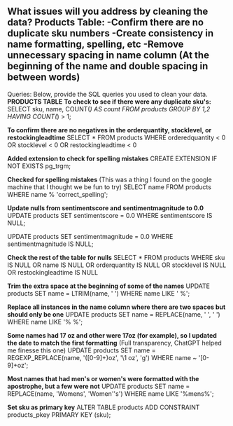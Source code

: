 What issues will you address by cleaning the data?
Products Table:
-Confirm there are no duplicate sku numbers
-Create consistency in name formatting, spelling, etc
-Remove unnecessary spacing in name column (At the beginning of the name and double spacing in between words)
-




Queries:
Below, provide the SQL queries you used to clean your data.
**PRODUCTS TABLE**
**To check to see if there were any duplicate sku's:**
SELECT 
  sku, 
  name, 
  COUNT(*) AS count
FROM 
  products
GROUP BY 
  1,2
HAVING 
  COUNT(*) > 1;

**To confirm there are no negatives in the orderquantity, stocklevel, or restockingleadtime**
SELECT
	*
FROM
	products
WHERE
	orderedquantity < 0
	OR stocklevel < 0
	OR restockingleadtime < 0

 **Added extension to check for spelling mistakes**
CREATE EXTENSION IF NOT EXISTS pg_trgm;

**Checked for spelling mistakes** (This was a thing I found on the google machine that I thought we be fun to try)
SELECT 
  name
FROM 
  products
WHERE 
  name % 'correct_spelling';

**Update nulls from sentimentscore and sentimentmagnitude to 0.0**
UPDATE 
  products
SET 
  sentimentscore = 0.0
WHERE 
  sentimentscore IS NULL;

UPDATE 
  products
SET 
  sentimentmagnitude = 0.0
WHERE 
  sentimentmagnitude IS NULL;

**Check the rest of the table for nulls**
SELECT
  *
FROM
  products
WHERE
  sku IS NULL
  OR name IS NULL
  OR orderquantity IS NULL
  OR stocklevel IS NULL
  OR restockingleadtime IS NULL

**Trim the extra space at the beginning of some of the names**
UPDATE 
  products
SET 
  name = LTRIM(name, ' ')
WHERE 
  name LIKE ' %';

**Replace all instances in the name column where there are two spaces but should only be one**
UPDATE 
  products
SET 
  name = REPLACE(name, '  ', ' ')
WHERE 
  name LIKE '%  %';

**Some names had 17 oz and other were 17oz (for example), so I updated the date to match the first formatting** (Full transparency, ChatGPT helped me finesse this one)
UPDATE 
  products
SET 
  name = REGEXP_REPLACE(name, '([0-9]+)oz', '\1 oz', 'g')
WHERE 
  name ~ '[0-9]+oz';

**Most names that had men's or women's were formatted with the apostrophe, but a few were not**
UPDATE 
  products
SET 
  name = REPLACE(name, 'Womens', 'Women''s')
WHERE 
  name LIKE '%mens%';

**Set sku as primary key**
ALTER TABLE 
  products
ADD CONSTRAINT 
  products_pkey PRIMARY KEY (sku);
